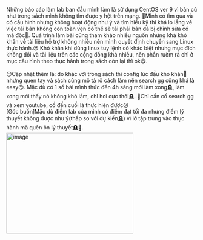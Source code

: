 Những báo cáo làm lab ban đầu mình làm là sử dụng CentOS ver 9 vì bản cũ như trong sách mình không tìm được y hệt trên mạng. 🥱Mình có tìm qua và có cấu hình nhưng không hoạt động như ý và tìm hiểu kỹ thì khá lo lắng về việc tải bản không còn toàn vẹn có thể sẽ tải phải bản đã bị chỉnh sửa có mã độc🐞. Quá trình làm bài cũng tham khảo nhiều nguồn nhưng khá khó khăn về tài liệu hỗ trợ không nhiều nên mình quyết định chuyển sang Linux thực hành.😒 Khó khăn khi dùng linux tuy lệnh có khác biệt nhưng mục đích không đổi và tài liệu trên các cộng đồng khá nhiều, nên phần rườm rà chỉ ở mục cấu hình theo thực hành trong sách còn lại thì ok😋.<br><br>
😏Cập nhật thêm là: do khác với trong sách thì config lúc đầu khó khăn🥲 nhưng quen tay và sách cũng mô tả rõ cách làm nên search gg cũng khá là easy😏. Mặc dù có 1 số bài mình thức đến 4h sáng mới làm xong🪦, làm xong mới thấy nó không khó lắm, chỉ hơi cực thôi🪦. 📍Chỉ cần cố search gg và xem youtube, cố đến cuối là thực hiện được😘<br> 
[Góc buồn]Mặc dù điểm lab của mình có điểm đạt tối đa nhưng điểm lý thuyết không được như ý(thấp so với dự kiến🪦) vì lỡ tập trung vào thực hành mà quên ôn lý thuyết🪦🐧.<br>
<img width="335" height="265" alt="image" src="https://github.com/user-attachments/assets/51b11536-956b-4170-b659-3580e5ca8ed6" /><br>

